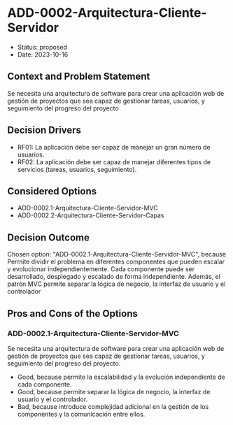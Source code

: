 # ADD-0002-Arquitectura-Cliente-Servidor

* Status: proposed
* Date: 2023-10-16

## Context and Problem Statement

Se necesita una arquitectura de software para crear una aplicación web de gestión de proyectos que sea capaz de gestionar tareas, usuarios, y seguimiento del progreso del proyecto

## Decision Drivers

* RF01: La aplicación debe ser capaz de manejar un gran número de usuarios.
* RF02: La aplicación debe ser capaz de manejar diferentes tipos de servicios (tareas, usuarios, seguimiento).

## Considered Options

* ADD-0002.1-Arquitectura-Cliente-Servidor-MVC
* ADD-0002.2-Arquitectura-Cliente-Servidor-Capas

## Decision Outcome

Chosen option: "ADD-0002.1-Arquitectura-Cliente-Servidor-MVC", because Permite dividir el problema en diferentes componentes que pueden escalar y evolucionar independientemente. Cada componente puede ser desarrollado, desplegado y escalado de forma independiente. Además, el patrón MVC permite separar la lógica de negocio, la interfaz de usuario y el controlador

## Pros and Cons of the Options

### ADD-0002.1-Arquitectura-Cliente-Servidor-MVC

Se necesita una arquitectura de software para crear una aplicación web de gestión de proyectos que sea capaz de gestionar tareas, usuarios, y seguimiento del progreso del proyecto.

* Good, because permite la escalabilidad y la evolución independiente de cada componente.
* Good, because permite separar la lógica de negocio, la interfaz de usuario y el controlador.
* Bad, because introduce complejidad adicional en la gestión de los componentes y la comunicación entre ellos.
